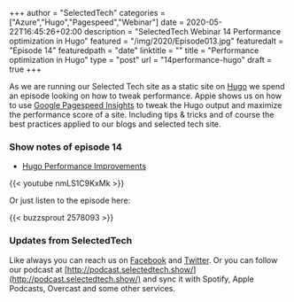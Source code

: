 +++
author = "SelectedTech"
categories = ["Azure","Hugo","Pagespeed","Webinar"]
date = 2020-05-22T16:45:26+02:00
description = "SelectedTech Webinar 14 Performance optimization in Hugo"
featured = "/img/2020/Episode013.jpg"
featuredalt = "Episode 14"
featuredpath = "date"
linktitle = ""
title = "Performance optimization in Hugo"
type = "post"
url = "14performance-hugo"
draft = true
+++

As we are running our Selected Tech site as a static site on [Hugo](https://gohugo.io/) we spend an episode looking on how to tweak performance. Appie shows us on how to use [Google Pagespeed Insights](https://developers.google.com/speed/pagespeed/insights/) to tweak the Hugo output and maximize the performance score of a site. Including tips & tricks and of course the best practices applied to our blogs and selected tech site.

### Show notes of episode 14

- [Hugo Performance Improvements](https://www.cloudappie.nl/hugo-performance-improvements/)

{{< youtube nmLS1C9KxMk >}}

Or just listen to the episode here:

{{< buzzsprout 2578093 >}}

### Updates from SelectedTech

Like always you can reach us on [Facebook](https://www.facebook.com/SelectedTechPage/) and [Twitter](https://twitter.com/selectedtech). Or you can follow our podcast at [http://podcast.selectedtech.show/](http://podcast.selectedtech.show/) and sync it with Spotify, Apple Podcasts, Overcast and some other services.
